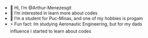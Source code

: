 - 👋 Hi, I’m @Arthur-Menezesgit
- 👀 I’m interested in learn more about codes
- 🌱 I’m a student for Puc-Minas, and one of my hobbies is progam
- ⚡ Fun fact: Im studying Aeronautic Engineering, but for my dads influence i started to learn about codes

<!---
Arthur-Menezesgit/Arthur-Menezesgit is a ✨ special ✨ repository because its `README.md` (this file) appears on your GitHub profile.
You can click the Preview link to take a look at your changes.
--->
